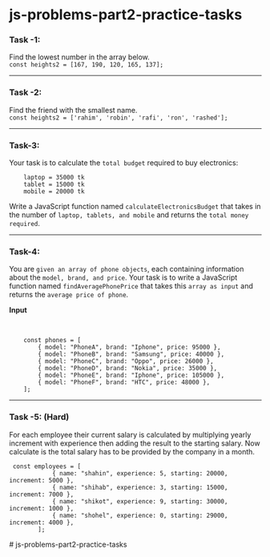 # js-problems-part2-practice-tasks

### Task -1: 
Find the lowest number in the array below.
<br>
`const heights2 = [167, 190, 120, 165, 137];`

---

### Task -2: 
Find the friend with the smallest name.
<br>
`const heights2 = ['rahim', 'robin', 'rafi', 'ron', 'rashed'];`

---

### Task-3: 
Your task is to calculate the `total budget` required to buy electronics:

        laptop = 35000 tk
        tablet = 15000 tk
        mobile = 20000 tk

Write a JavaScript function named `calculateElectronicsBudget` that takes in the number of `laptop, tablets, and mobile` and returns the `total money required`.

---
### Task-4: 

You are `given an array of phone objects`, each containing information about the `model, brand, and price`. Your task is to write a JavaScript function named `findAveragePhonePrice` that takes this `array as input` and returns the `average price of phone`.

**Input**

<br>

        const phones = [
            { model: "PhoneA", brand: "Iphone", price: 95000 },
            { model: "PhoneB", brand: "Samsung", price: 40000 },
            { model: "PhoneC", brand: "Oppo", price: 26000 },
            { model: "PhoneD", brand: "Nokia", price: 35000 },
            { model: "PhoneE", brand: "Iphone", price: 105000 },
            { model: "PhoneF", brand: "HTC", price: 48000 },
        ];

---
### Task -5: (Hard)
For each employee their current salary is calculated by multiplying yearly increment with experience then adding the result to the starting salary. Now calculate is the total salary has to be provided by the company in a month.
```
 const employees = [
            { name: "shahin", experience: 5, starting: 20000, increment: 5000 },
            { name: "shihab", experience: 3, starting: 15000, increment: 7000 },
            { name: "shikot", experience: 9, starting: 30000, increment: 1000 },
            { name: "shohel", experience: 0, starting: 29000, increment: 4000 },
        ];
```


#   j s - p r o b l e m s - p a r t 2 - p r a c t i c e - t a s k s  
 